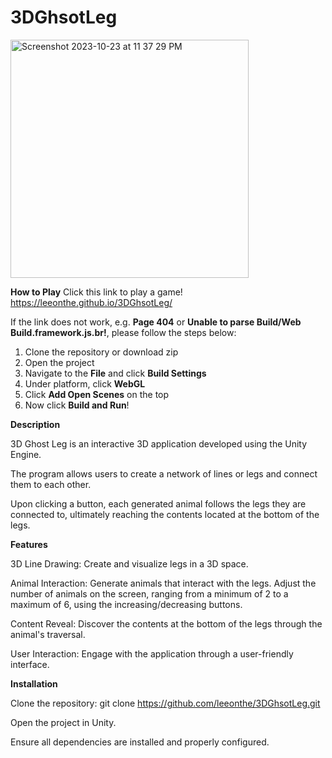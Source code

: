 # 3DGhsotLeg
<img width="381" alt="Screenshot 2023-10-23 at 11 37 29 PM" src="https://github.com/leeonthe/3DGhsotLeg/assets/86170304/2b69a64d-1086-484d-a540-08fde51bd6df">

**How to Play**
Click this link to play a game! https://leeonthe.github.io/3DGhsotLeg/

If the link does not work, e.g. **Page 404** or **Unable to parse Build/Web Build.framework.js.br!**, please follow the steps below:

1. Clone the repository or download zip
2. Open the project
3. Navigate to the **File** and click **Build Settings**
4. Under platform, click **WebGL**
5. Click **Add Open Scenes** on the top
6. Now click **Build and Run**!

**Description**

3D Ghost Leg is an interactive 3D application developed using the Unity Engine. 

The program allows users to create a network of lines or legs and connect them to each other.

Upon clicking a button, each generated animal follows the legs they are connected to, ultimately reaching the contents located at the bottom of the legs.

**Features**

3D Line Drawing: Create and visualize legs in a 3D space.

Animal Interaction: Generate animals that interact with the legs. Adjust the number of animals on the screen, ranging from a minimum of 2 to a maximum of 6, using the increasing/decreasing buttons.

Content Reveal: Discover the contents at the bottom of the legs through the animal's traversal. 

User Interaction: Engage with the application through a user-friendly interface.

**Installation**

Clone the repository: git clone https://github.com/leeonthe/3DGhsotLeg.git


Open the project in Unity.


Ensure all dependencies are installed and properly configured.

